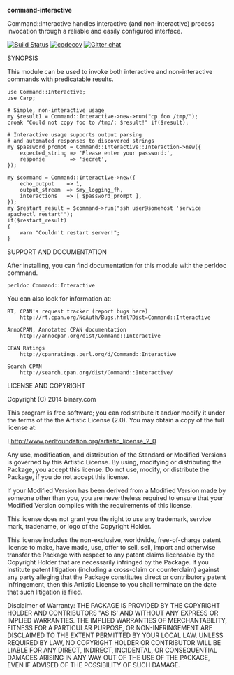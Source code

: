 **command-interactive**

Command::Interactive handles interactive (and non-interactive) process invocation through a reliable and easily configured interface.

[![Build Status](https://travis-ci.org/binary-com/perl-command-interactive.svg?branch=master)](https://travis-ci.org/binary-com/perl-command-interactive)
[![codecov](https://codecov.io/gh/binary-com/perl-command-interactive/branch/master/graph/badge.svg)](https://codecov.io/gh/binary-com/perl-command-interactive)
[![Gitter chat](https://badges.gitter.im/binary-com/perl-command-interactive.png)](https://gitter.im/binary-com/perl-command-interactive)

SYNOPSIS

This module can be used to invoke both interactive and non-interactive commands with predicatable results.

    use Command::Interactive;
    use Carp;

    # Simple, non-interactive usage
    my $result1 = Command::Interactive->new->run("cp foo /tmp/");
    croak "Could not copy foo to /tmp/: $result!" if($result);

    # Interactive usage supports output parsing
    # and automated responses to discovered strings
    my $password_prompt = Command::Interactive::Interaction->new({
        expected_string => 'Please enter your password:',
        response        => 'secret',
    });

    my $command = Command::Interactive->new({
        echo_output    => 1,
        output_stream  => $my_logging_fh,
        interactions   => [ $password_prompt ],
    });
    my $restart_result = $command->run("ssh user@somehost 'service apachectl restart'");
    if($restart_result)
    {
        warn "Couldn't restart server!";
    }


SUPPORT AND DOCUMENTATION

After installing, you can find documentation for this module with the
perldoc command.

    perldoc Command::Interactive

You can also look for information at:

    RT, CPAN's request tracker (report bugs here)
        http://rt.cpan.org/NoAuth/Bugs.html?Dist=Command::Interactive

    AnnoCPAN, Annotated CPAN documentation
        http://annocpan.org/dist/Command::Interactive

    CPAN Ratings
        http://cpanratings.perl.org/d/Command::Interactive

    Search CPAN
        http://search.cpan.org/dist/Command::Interactive/


LICENSE AND COPYRIGHT

Copyright (C) 2014 binary.com

This program is free software; you can redistribute it and/or modify it
under the terms of the the Artistic License (2.0). You may obtain a
copy of the full license at:

L<http://www.perlfoundation.org/artistic_license_2_0>

Any use, modification, and distribution of the Standard or Modified
Versions is governed by this Artistic License. By using, modifying or
distributing the Package, you accept this license. Do not use, modify,
or distribute the Package, if you do not accept this license.

If your Modified Version has been derived from a Modified Version made
by someone other than you, you are nevertheless required to ensure that
your Modified Version complies with the requirements of this license.

This license does not grant you the right to use any trademark, service
mark, tradename, or logo of the Copyright Holder.

This license includes the non-exclusive, worldwide, free-of-charge
patent license to make, have made, use, offer to sell, sell, import and
otherwise transfer the Package with respect to any patent claims
licensable by the Copyright Holder that are necessarily infringed by the
Package. If you institute patent litigation (including a cross-claim or
counterclaim) against any party alleging that the Package constitutes
direct or contributory patent infringement, then this Artistic License
to you shall terminate on the date that such litigation is filed.

Disclaimer of Warranty: THE PACKAGE IS PROVIDED BY THE COPYRIGHT HOLDER
AND CONTRIBUTORS "AS IS' AND WITHOUT ANY EXPRESS OR IMPLIED WARRANTIES.
THE IMPLIED WARRANTIES OF MERCHANTABILITY, FITNESS FOR A PARTICULAR
PURPOSE, OR NON-INFRINGEMENT ARE DISCLAIMED TO THE EXTENT PERMITTED BY
YOUR LOCAL LAW. UNLESS REQUIRED BY LAW, NO COPYRIGHT HOLDER OR
CONTRIBUTOR WILL BE LIABLE FOR ANY DIRECT, INDIRECT, INCIDENTAL, OR
CONSEQUENTIAL DAMAGES ARISING IN ANY WAY OUT OF THE USE OF THE PACKAGE,
EVEN IF ADVISED OF THE POSSIBILITY OF SUCH DAMAGE.

